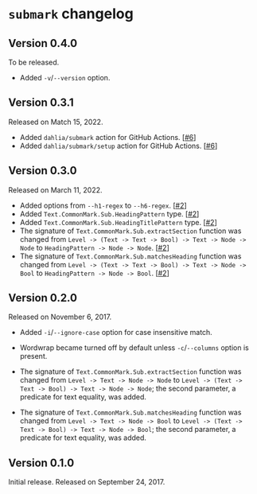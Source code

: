 `submark` changelog
===================

Version 0.4.0
-------------

To be released.

 -  Added `-v`/`--version` option.


Version 0.3.1
-------------

Released on Match 15, 2022.

 -  Added `dahlia/submark` action for GitHub Actions.  [[#6]]
 -  Added `dahlia/submark/setup` action for GitHub Actions.  [[#6]]

[#6]: https://github.com/dahlia/submark/issues/6


Version 0.3.0
-------------

Released on March 11, 2022.

 -  Added options from `--h1-regex` to `--h6-regex`.  [[#2]]
 -  Added `Text.CommonMark.Sub.HeadingPattern` type.  [[#2]]
 -  Added `Text.CommonMark.Sub.HeadingTitlePattern` type.  [[#2]]
 -  The signature of `Text.CommonMark.Sub.extractSection` function was changed
    from `Level -> (Text -> Text -> Bool) -> Text -> Node -> Node` to
    `HeadingPattern -> Node -> Node`.  [[#2]]
 -  The signature of `Text.CommonMark.Sub.matchesHeading` function was changed
    from `Level -> (Text -> Text -> Bool) -> Text -> Node -> Bool` to
    `HeadingPattern -> Node -> Bool`.  [[#2]]

[#2]: https://github.com/dahlia/submark/issues/2


Version 0.2.0
-------------

Released on November 6, 2017.

 -  Added `-i`/`--ignore-case` option for case insensitive match.

 -  Wordwrap became turned off by default unless `-c`/`--columns` option is
    present.

 -  The signature of `Text.CommonMark.Sub.extractSection` function was changed
    from `Level -> Text -> Node -> Node` to
    `Level -> (Text -> Text -> Bool) -> Text -> Node -> Node`; the second
    parameter, a predicate for text equality, was added.

 -  The signature of `Text.CommonMark.Sub.matchesHeading` function was changed
    from `Level -> Text -> Node -> Bool` to
    `Level -> (Text -> Text -> Bool) -> Text -> Node -> Bool`; the second
    parameter, a predicate for text equality, was added.


Version 0.1.0
--------------

Initial release.  Released on September 24, 2017.
